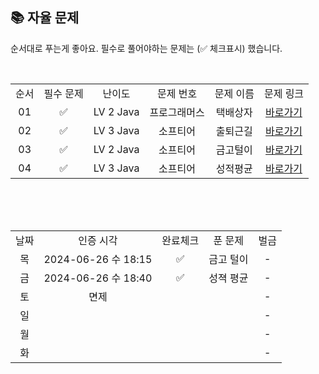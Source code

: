 
## 📚 자율 문제

순서대로 푸는게 좋아요.
필수로 풀어야하는 문제는 (✅ 체크표시) 했습니다.

<br/>
<table>
  <tr>
    <td align="center">순서</td>
    <td align="center">필수 문제</td>
    <td align="center">난이도</td>
    <td align="center">문제 번호</td>
    <td align="center">문제 이름</td>
    <td align="center">문제 링크</td>
  </tr>
   <tr>
    <td align="center">01</td>
    <td align="center">✅</td>
    <td align="center">LV 2 Java</td>
    <td align="center">프로그래머스</td>
    <td align="center">택배상자</td>
    <td align="center"><a href="https://school.programmers.co.kr/learn/courses/30/lessons/131704">바로가기</a></td>
  </tr>
  <tr>
    <td align="center">02</td>
    <td align="center">✅</td>
    <td align="center">LV 3 Java</td>
    <td align="center">소프티어</td>
    <td align="center">출퇴근길</td>
    <td align="center"><a href="https://softeer.ai/practice/6248">바로가기</a></td>
  </tr>
  <tr>
    <td align="center">03</td>
    <td align="center">✅</td>
    <td align="center">LV 2 Java</td>
    <td align="center">소프티어</td>
    <td align="center">금고털이</td>
    <td align="center"><a href="https://softeer.ai/practice/6288">바로가기</a></td>
  </tr>
  <tr>
    <td align="center">04</td>
    <td align="center">✅</td>
    <td align="center">LV 3 Java</td>
    <td align="center">소프티어</td>
    <td align="center">성적평균</td>
    <td align="center"><a href="https://softeer.ai/practice/6294">바로가기</a></td>
  </tr>
</table>
<br/><br/>


<br>

<table>
  <tr>
    <td align="center">날짜</td>
    <td align="center">인증 시각</td>
    <td align="center">완료체크</td>
    <td align="center">푼 문제</td>
    <td align="center">벌금</td>
  </tr>
  <tr>
    <td align="center">목</td>
    <td align="center">2024-06-26 수 18:15</td>
    <td align="center">✅</td>
    <td align="center">금고 털이</td>
    <td align="center">-</td>
  </tr>
  <tr>
    <td align="center">금</td>
    <td align="center">2024-06-26 수 18:40</td>
    <td align="center">✅</td>
    <td align="center">성젹 평균</td>
    <td align="center">-</td>
  </tr>
    <tr>
    <td align="center">토</td>
    <td align="center">면제</td>
    <td align="center"></td>
    <td align="center"></td>
    <td align="center">-</td>
  </tr>
    <tr>
    <td align="center">일</td>
    <td align="center"></td>
    <td align="center"></td>
    <td align="center"></td>
    <td align="center">-</td>
  </tr>
  <tr>
    <td align="center">월</td>
    <td align="center"></td>
    <td align="center"></td>
    <td align="center"></td>
    <td align="center">-</td>
  </tr>
    <tr>
    <td align="center">화</td>
    <td align="center"></td>
    <td align="center"></td>
    <td align="center"></td>
    <td align="center">-</td>
  </tr>
</table>
